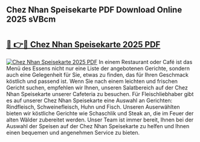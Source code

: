 ## Chez Nhan Speisekarte PDF Download Online 2025 sVBcm

# <h2><a href="http://gc96oq.nevu.top/?p=Chez+Nhan+Speisekarte">🔗 👉🔴 Chez Nhan Speisekarte 2025 PDF</a></h2>

[![Chez Nhan Speisekarte 2025 PDF](https://i.imgur.com/dBaPXMq.png)](http://gc96oq.nevu.top/?p=Chez+Nhan+Speisekarte)
In einem Restaurant oder Café ist das Menü des Essens nicht nur eine Liste der angebotenen Gerichte, sondern auch eine Gelegenheit für Sie, etwas zu finden, das für Ihren Geschmack köstlich und passend ist. Wenn Sie nach einem leichten und frischen Gericht suchen, empfehlen wir Ihnen, unseren Salatbereich auf der Chez Nhan Speisekarte unserer Cafeteria zu besuchen. Für Fleischliebhaber gibt es auf unserer Chez Nhan Speisekarte eine Auswahl an Gerichten: Rindfleisch, Schweinefleisch, Huhn und Fisch. Unseren Auserwählten bieten wir köstliche Gerichte wie Schaschlik und Steak an, die im Feuer der alten Wälder zubereitet werden. Unser Team ist immer bereit, Ihnen bei der Auswahl der Speisen auf der Chez Nhan Speisekarte zu helfen und Ihnen einen bequemen und angenehmen Service zu bieten.
